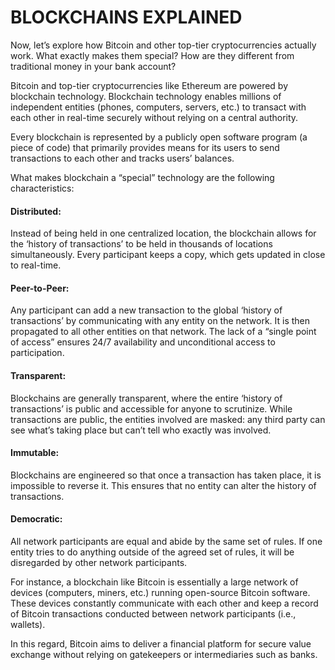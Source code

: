 # BLOCKCHAINS EXPLAINED

Now, let’s explore how Bitcoin and other top-tier cryptocurrencies actually work. What exactly makes them special? How are they different from traditional money in your bank account?

Bitcoin and top-tier cryptocurrencies like Ethereum are powered by blockchain technology. Blockchain technology enables millions of independent entities (phones, computers, servers, etc.) to transact with each other in real-time securely without relying on a central authority.

Every blockchain is represented by a publicly open software program (a piece of code) that primarily provides means for its users to send transactions to each other and tracks users’ balances.

What makes blockchain a “special” technology are the following characteristics:

#### Distributed:

Instead of being held in one centralized location, the blockchain allows for the ‘history of transactions’ to be held in thousands of locations simultaneously. Every participant keeps a copy, which gets updated in close to real-time.

#### Peer-to-Peer:

Any participant can add a new transaction to the global ‘history of transactions’ by communicating with any entity on the network. It is then propagated to all other entities on that network. The lack of a “single point of access” ensures 24/7 availability and unconditional access to participation.

#### Transparent:

Blockchains are generally transparent, where the entire ‘history of transactions’ is public and accessible for anyone to scrutinize. While transactions are public, the entities involved are masked: any third party can see what’s taking place but can’t tell who exactly was involved.

#### Immutable:

Blockchains are engineered so that once a transaction has taken place, it is impossible to reverse it. This ensures that no entity can alter the history of transactions.

#### Democratic:

All network participants are equal and abide by the same set of rules. If one entity tries to do anything outside of the agreed set of rules, it will be disregarded by other network participants.


For instance, a blockchain like Bitcoin is essentially a large network of devices (computers, miners, etc.) running open-source Bitcoin software. These devices constantly communicate with each other and keep a record of Bitcoin transactions conducted between network participants (i.e., wallets).

In this regard, Bitcoin aims to deliver a financial platform for secure value exchange without relying on gatekeepers or intermediaries such as banks.